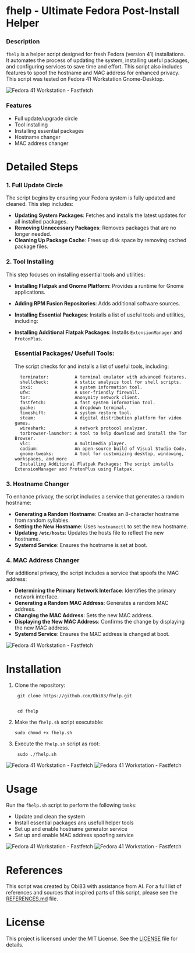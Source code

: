 #     fhelp     - Ultimate Fedora Post-Install Helper


### Description
`fhelp` is a helper script designed for fresh Fedora (version 41) installations. It automates the process of updating the system, installing useful packages, and configuring services to save time and effort. This script also includes features to spoof the hostname and MAC address for enhanced privacy. This script was tested on Fedora 41 Workstation Gnome-Desktop.

![Fedora 41 Workstation - Fastfetch](https://github.com/Obi83/fhelp/blob/main/media/Fedor-41-fastfetch.png)

### Features
- Full update/upgrade circle
- Tool installing 
- Installing essential packages  
- Hostname changer
- MAC address changer



# Detailed Steps

### 1. Full Update Circle
The script begins by ensuring your Fedora system is fully updated and cleaned. This step includes:

- **Updating System Packages**: Fetches and installs the latest updates for all installed packages.
- **Removing Unnecessary Packages**: Removes packages that are no longer needed.
- **Cleaning Up Package Cache**: Frees up disk space by removing cached package files.

### 2. Tool Installing
This step focuses on installing essential tools and utilities:

- **Installing Flatpak and Gnome Platform**: Provides a runtime for Gnome applications.
- **Adding RPM Fusion Repositories**: Adds additional software sources.
- **Installing Essential Packages**: Installs a list of useful tools and utilities, including:
- **Installing Additional Flatpak Packages**: Installs `ExtensionManager` and `ProtonPlus`.

    ### Essential Packages/ Usefull Tools: 
    The script checks for and installs a list of useful tools, including:

        terminator:          A terminal emulator with advanced features.
        shellcheck:          A static analysis tool for shell scripts.
        inxi:                A system information tool.
        ufw:                 A user-friendly firewall.
        tor:                 Anonymity network client.
        fastfetch:           A fast system information tool.
        guake:               A dropdown terminal.
        timeshift:           A system restore tool.
        steam:               A digital distribution platform for video games.
        wireshark:           A network protocol analyzer.
        torbrowser-launcher: A tool to help download and install the Tor Browser.
        vlc:                 A multimedia player.
        codium:              An open-source build of Visual Studio Code.
        gnome-tweaks:        A tool for customizing desktop, windowing, workspaces, and more
        Installing Additional Flatpak Packages: The script installs ExtensionManager and ProtonPlus using Flatpak.

### 3. Hostname Changer
To enhance privacy, the script includes a service that generates a random hostname:

- **Generating a Random Hostname**: Creates an 8-character hostname from random syllables.
- **Setting the New Hostname**: Uses `hostnamectl` to set the new hostname.
- **Updating `/etc/hosts`**: Updates the hosts file to reflect the new hostname.
- **Systemd Service**: Ensures the hostname is set at boot.

### 4. MAC Address Changer
For additional privacy, the script includes a service that spoofs the MAC address:

- **Determining the Primary Network Interface**: Identifies the primary network interface.
- **Generating a Random MAC Address**: Generates a random MAC address.
- **Changing the MAC Address**: Sets the new MAC address.
- **Displaying the New MAC Address**: Confirms the change by displaying the new MAC address.
- **Systemd Service**: Ensures the MAC address is changed at boot.

![Fedora 41 Workstation - Fastfetch](https://github.com/Obi83/fhelp/blob/main/media/fhelp.png)

# Installation
1. Clone the repository:
    
    
        git clone https://github.com/Obi83/fhelp.git
   
    
        cd fhelp

   
3. Make the `fhelp.sh` script executable:   
    
       sudo chmod +x fhelp.sh


4. Execute the `fhelp.sh` script as root:

        sudo ./fhelp.sh


![Fedora 41 Workstation - Fastfetch](https://github.com/Obi83/fhelp/blob/main/media/apps1.png)
![Fedora 41 Workstation - Fastfetch](https://github.com/Obi83/fhelp/blob/main/media/apps2.png)

# Usage
Run the `fhelp.sh` script to perform the following tasks:

- Update and clean the system
- Install essential packages ans usefull helper tools
- Set up and enable hostname generator service
- Set up and enable MAC address spoofing service

![Fedora 41 Workstation - Fastfetch](https://github.com/Obi83/fhelp/blob/main/media/hogen-mspoo1.png)
![Fedora 41 Workstation - Fastfetch](https://github.com/Obi83/fhelp/blob/main/media/hogen-mspoo2.png)

# References
This script was created by Obi83 with assistance from AI. For a full list of references and sources that inspired parts of this script, please see the [REFERENCES.md](REFERENCES.md) file.



# License
This project is licensed under the MIT License. See the [LICENSE](LICENSE.txt) file for details.


[def]: media/Fedor-41-fastfetch.png